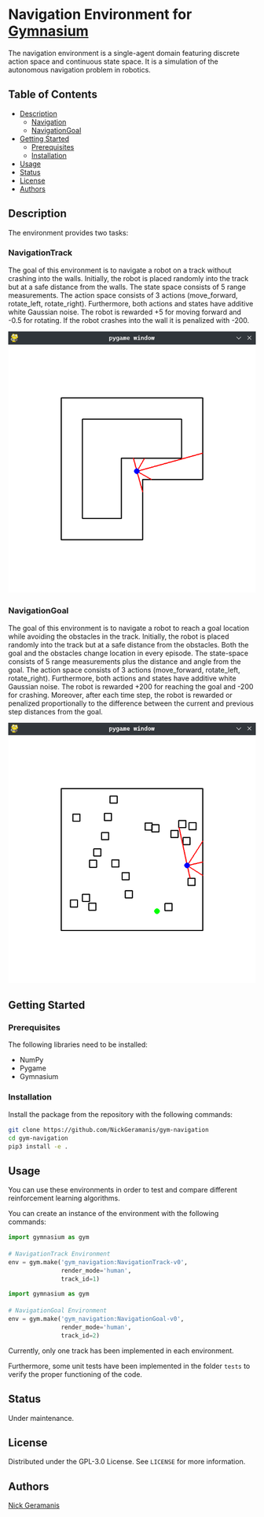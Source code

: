 # Navigation Environment for [Gymnasium](https://gymnasium.farama.org)

The navigation environment is a single-agent domain featuring discrete
action space and continuous state space. It is a simulation of the autonomous
navigation problem in robotics.

## Table of Contents

- [Description](#description)
    - [Navigation](#navigation)
    - [NavigationGoal](#navigationgoal)
- [Getting Started](#getting-started)
    - [Prerequisites](#prerequisites)
    - [Installation](#installation)
- [Usage](#usage)
- [Status](#status)
- [License](#license)
- [Authors](#authors)

## Description

The environment provides two tasks:

### NavigationTrack

The goal of this environment is to navigate a robot on a track without crashing
into the walls. Initially, the robot is placed randomly into the track but at a
safe distance from the walls. The state space consists of 5 range measurements.
The action space consists of 3 actions (move_forward, rotate_left,
rotate_right). Furthermore, both actions and states have additive white
Gaussian noise. The robot is rewarded +5 for moving forward and -0.5 for
rotating. If the robot crashes into the wall it is penalized with -200.

![Navigation environment](/images/navigation_track.png)

### NavigationGoal

The goal of this environment is to navigate a robot to reach a goal location
while avoiding the obstacles in the track. Initially, the robot is placed
randomly into the track but at a safe distance from the obstacles. Both the
goal and the obstacles change location in every episode. The state-space
consists of 5 range measurements plus the distance and angle from the goal. The
action space consists of 3 actions (move_forward, rotate_left, rotate_right).
Furthermore, both actions and states have additive white Gaussian noise. The
robot is rewarded +200 for reaching the goal and -200 for crashing. Moreover,
after each time step, the robot is rewarded or penalized proportionally to the
difference between the current and previous step distances from the goal.

![NavigationGoal environment](/images/navigation_goal.png)

## Getting Started

### Prerequisites

The following libraries need to be installed:

- NumPy
- Pygame
- Gymnasium

### Installation

Install the package from the repository with the following commands:

```bash
git clone https://github.com/NickGeramanis/gym-navigation
cd gym-navigation
pip3 install -e .
```

## Usage

You can use these environments in order to test and compare different
reinforcement learning algorithms.

You can create an instance of the environment with the following commands:

```python
import gymnasium as gym

# NavigationTrack Environment
env = gym.make('gym_navigation:NavigationTrack-v0',
               render_mode='human',
               track_id=1)
```

```python
import gymnasium as gym

# NavigationGoal Environment
env = gym.make('gym_navigation:NavigationGoal-v0',
               render_mode='human',
               track_id=2)
```

Currently, only one track has been implemented in each environment.

Furthermore, some unit tests have been implemented in the folder `tests` to verify
the proper functioning of the code.

## Status

Under maintenance.

## License

Distributed under the GPL-3.0 License. See `LICENSE` for more information.

## Authors

[Nick Geramanis](https://www.linkedin.com/in/nikolaos-geramanis)

